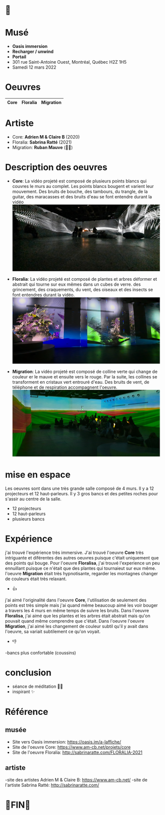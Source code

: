
# 👋

# Musé
- **Oasis immersion**
- **Recharger / unwind**
- **Portail**
- 301 rue Saint-Antoine Ouest, Montréal, Québec H2Z 1H5
- Samedi 12 mars 2022
# Oeuvres 
| Core | Floralia | Migration |
|------|----------|-----------|
# Artiste
- Core: **Adrien M & Claire B** (2020)
- Floralia: **Sabrina Ratté** (2021)
- Migration: **Ruban Mauve** (🤷‍♂️)
# Description des oeuvres
- **Core**: La vidéo projeté est composé de plusieurs points blancs qui couvres le murs au complet. Les points blancs bougent et varient leur mouvement. Des bruits de bouche, des tambours, du trangle, de la guitar, des maracasses et des bruits d'eau se font entendre durant la vidéo
![image de l'oeuvre core](media/image_core.jpg)

- **Floralia**: La vidéo projeté est composé de plantes et arbres déformer et abstrait qui tourne sur eux mêmes dans un cubes de verre. des grincement, des craquements, du vent, des oiseaux et des insects se font entendres durant la vidéo.
![image de l'oeuvre floralia](media/image_floralia.jpg)

- **Migration**: La vidéo projeté est composé de colline verte qui change de couleur er le mauve et ensuite vers le rouge. Par la suite, les collines se transforment en cristaux vert entrouré d'eau. Des bruits de vent, de téléphone et de respiration accompagnent l'oeuvre.
![image de l'oeuvre migration](media/image_migration.jpg)

# mise en espace
Les oeuvres sont dans une très grande salle composé de 4 murs. Il y a 12 projecteurs et 12 haut-parleurs. Il y 3 gros bancs et des petites roches pour s'assir au centre de la salle.
- 12 projecteurs
- 12 haut-parleurs
- plusieurs bancs

# Expérience

 j'ai trouvé l'expérience très immersive. J'ai trouvé l'oeuvre **Core** très intriguante et diférentes des autres oeuvres puisque c'était uniquement que des points qui bouge. Pour l'oeuvre **Floralisa**, j'ai trouvé l'experience un peu ennuillant puisque ce n'était que des plantes qui tournaieut sur eux même. l'oeuvre **Migration** était très hypnotisante, regarder les montagnes changer de couleurs était très relaxant.
- 👍

j'ai aimé l'originalité dans l'oeuvre **Core**, l'utilisation de seulement des points est très simple mais j'ai quand même beaucoup aimé les voir bouger a travers les 4 murs en même temps de suivre les bruits. Dans l'oeuvre **Floralisa**, j'ai aimé que les plantes et les arbres était abstrait mais qu'on pouvait quand même comprendre que c'était. Dans l'oeuvre l'oeuvre **Migration**, j'ai aimé les changement de couleur subtil qu'il y avait dans l'oeuvre, sa variait subtilement ce qu'on voyait.
- 👎

-bancs plus confortable (coussins)
# conclusion
- séance de méditation 🧘‍♂️
- inspirant ✨
# Référence
## musée
- Site vers Oasis immersion: https://oasis.im/a-laffiche/
- Site de l'oeuvre Core: https://www.am-cb.net/projets/core
- Site de l'oeuvre Floralia: http://sabrinaratte.com/FLORALIA-2021
## artiste
-site des artistes Adrien M & Claire B: https://www.am-cb.net/
-site de l'artiste Sabrina Ratté: http://sabrinaratte.com/
# 🥇FIN🥇
